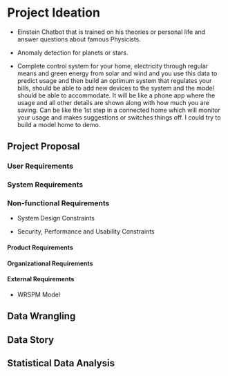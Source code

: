 <h1>Project Ideation</h1>

- Einstein Chatbot that is trained on his theories or personal life and answer questions about famous Physicists.

- Anomaly detection for planets or stars.

- Complete control system for your home, electricity through regular means and green energy from solar and wind and you use this data to predict usage and then build an optimum system that regulates your bills, should be able to add new devices to the system and the model should be able to accommodate. It will be like a phone app where the usage and all other details are shown along with how much you are saving. Can be like the 1st step in a connected home which will monitor your usage and makes suggestions or switches things off. I could try to build a model home to demo.




<h2>Project Proposal</h2>


<h3>User Requirements</h3>



<h3>System Requirements</h3>



<h3>Non-functional Requirements</h3>

- System Design Constraints

- Security, Performance and Usability Constraints

<h4>Product Requirements</h4>

<h4>Organizational Requirements</h4>

<h4>External Requirements</h4>

- WRSPM Model


<h2>Data Wrangling</h2>

<h2>Data Story</h>

<h2>Statistical Data Analysis</h2>
